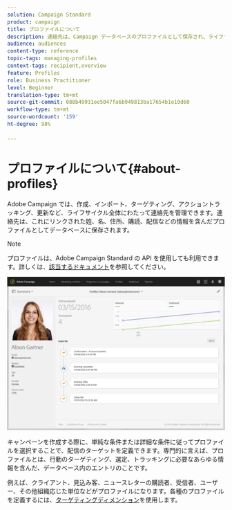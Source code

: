 ```yaml
---
solution: Campaign Standard
product: campaign
title: プロファイルについて
description: 連絡先は、Campaign データベースのプロファイルとして保存され、ライフサイクル全体を通じて更新されます。
audience: audiences
content-type: reference
topic-tags: managing-profiles
context-tags: recipient,overview
feature: Profiles
role: Business Practitioner
level: Beginner
translation-type: tm+mt
source-git-commit: 088b49931ee5047fa6b949813ba17654b1e10d60
workflow-type: tm+mt
source-wordcount: '159'
ht-degree: 98%

---
```



# プロファイルについて{#about-profiles}

Adobe Campaign では、作成、インポート、ターゲティング、アクショントラッキング、更新など、ライフサイクル全体にわたって連絡先を管理できます。連絡先は、これにリンクされた姓、名、住所、購読、配信などの情報を含んだプロファイルとしてデータベースに保存されます。

>[!NOTE]
>
>プロファイルは、Adobe Campaign Standard の API を使用しても利用できます。詳しくは、[該当するドキュメント](../../api/using/retrieving-profiles.md)を参照してください。

![](assets/marketing_history.png)

キャンペーンを作成する際に、単純な条件または詳細な条件に従ってプロファイルを選択することで、配信のターゲットを定義できます。専門的に言えば、プロファイルとは、行動のターゲティング、選定、トラッキングに必要なあらゆる情報を含んだ、データベース内のエントリのことです。

例えば、クライアント、見込み客、ニュースレターの購読者、受信者、ユーザー、その他組織応じた単位などがプロファイルになります。各種のプロファイルを定義するには、[ターゲティングディメンション](../../automating/using/query.md#targeting-dimensions-and-resources)を使用します。

